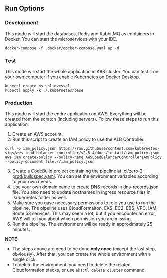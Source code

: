 ## Run Options

### Development

This mode will start the databases, Redis and RabbitMQ as containers in Docker. You can start the microservices with your
IDE.

```shell
docker-compose -f .docker/docker-compose.yaml up -d
```

### Test

This mode will start the whole application in K8S cluster. You can test it on your own computer if you enable Kubernetes
on Docker Desktop.

```shell
kubectl create ns solidvessel
kubectl apply -k ./.kubernetes/base
```

### Production
This mode will start the entire application on AWS. Everything will be created from the scratch (including servers).
Follow these steps to run this application:
1. Create an AWS account.
2. Run this script to create an IAM policy to use the ALB Controller.
```shell
curl -o iam_policy.json https://raw.githubusercontent.com/kubernetes-sigs/aws-load-balancer-controller/v2.5.4/docs/install/iam_policy.json
aws iam create-policy --policy-name AWSLoadBalancerControllerIAMPolicy --policy-document file://iam_policy.json
```
3. Create a CodeBuild project containing the pipeline at <a href="../.ci/zero-2-prod/buildspec.yaml">.ci/zero-2-prod/buildspec.yaml<a/>. You can set the environment variables according
to your own needs.
4. Use your own domain name to create DNS records in dns-records.json file. You also need to update hostnames in ingress 
resource files in .kubernetes folder as well.
5. Make sure you gave necessary permissions to role you use to run the pipeline. The pipeline uses CloudFormaiton, EKS, EC2, EBS, VPC, IAM,
Route 53 services. This may seem a lot, but if you encounter an error, AWS will tell you about which permission you are missing.
6. Run the pipeline. The environment will be ready in approximately 25 minutes.

**NOTE**

- The steps above are need to be done **only once** (except the last step, obviously). After that, you can create the whole environment with a single click.
- To delete the environment, you need to delete the related Cloudformation stacks, or use ``eksctl delete cluster`` command.